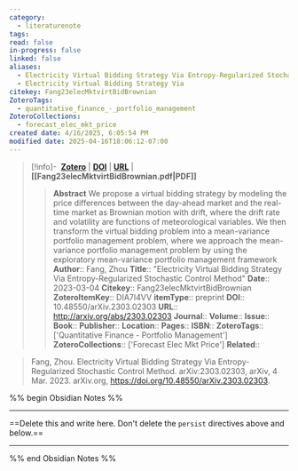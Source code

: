```yaml
---
category:
  - literaturenote
tags: 
read: false
in-progress: false
linked: false
aliases:
  - Electricity Virtual Bidding Strategy Via Entropy-Regularized Stochastic Control Method
  - Electricity Virtual Bidding Strategy Via
citekey: Fang23elecMktvirtBidBrownian
ZoteroTags:
  - quantitative_finance_-_portfolio_management
ZoteroCollections:
  - forecast_elec_mkt_price
created date: 4/16/2025, 6:05:54 PM
modified date: 2025-04-16T18:06:12-07:00
---
```


> [!info]- &nbsp;[**Zotero**](zotero://select/library/items/DIA7I4VV)  | [**DOI**](https://doi.org/10.48550/arXiv.2303.02303) | [**URL**](http://arxiv.org/abs/2303.02303) | **[[Fang23elecMktvirtBidBrownian.pdf|PDF]]**
>> **Abstract**
> We propose a virtual bidding strategy by modeling the price differences between the day-ahead market and the real-time market as Brownian motion with drift, where the drift rate and volatility are functions of meteorological variables. We then transform the virtual bidding problem into a mean-variance portfolio management problem, where we approach the mean-variance portfolio management problem by using the exploratory mean-variance portfolio management framework
> > **Author**:: Fang, Zhou
> **Title**:: "Electricity Virtual Bidding Strategy Via Entropy-Regularized Stochastic Control Method"
> **Date**:: 2023-03-04
> **Citekey**:: Fang23elecMktvirtBidBrownian
> **ZoteroItemKey**:: DIA7I4VV
> **itemType**:: preprint
> **DOI**:: 10.48550/arXiv.2303.02303
> **URL**:: http://arxiv.org/abs/2303.02303
> **Journal**:: 
> **Volume**:: 
> **Issue**:: 
> **Book**:: 
> **Publisher**:: 
> **Location**:: 
> **Pages**:: 
> **ISBN**:: 
> **ZoteroTags**:: ['Quantitative Finance - Portfolio Management']
> **ZoteroCollections**:: ['Forecast Elec Mkt Price']
> **Related**::

>  Fang, Zhou. Electricity Virtual Bidding Strategy Via Entropy-Regularized Stochastic Control Method. arXiv:2303.02303, arXiv, 4 Mar. 2023. arXiv.org, https://doi.org/10.48550/arXiv.2303.02303.

%% begin Obsidian Notes %%
___
==Delete this and write here. Don't delete the `persist` directives above and below.==
___
%% end Obsidian Notes %%
